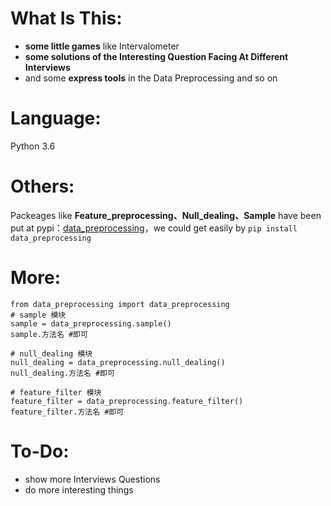 # What Is This:
- **some little games** like Intervalometer
- **some solutions of the Interesting Question Facing At Different Interviews**
- and some **express tools** in the Data Preprocessing and so on

# Language:
Python 3.6

# Others:
Packeages like **Feature_preprocessing、Null_dealing、Sample** have been put at pypi：[data_preprocessing](https://pypi.python.org/pypi?:action=display&name=data_preprocessing&version=0.0.2)，we could get easily by `pip install data_preprocessing`

# More:
```
from data_preprocessing import data_preprocessing
# sample 模块
sample = data_preprocessing.sample()
sample.方法名 #即可

# null_dealing 模块
null_dealing = data_preprocessing.null_dealing()
null_dealing.方法名 #即可

# feature_filter 模块
feature_filter = data_preprocessing.feature_filter()
feature_filter.方法名 #即可
```

# To-Do:
- show more Interviews Questions
- do more interesting things
